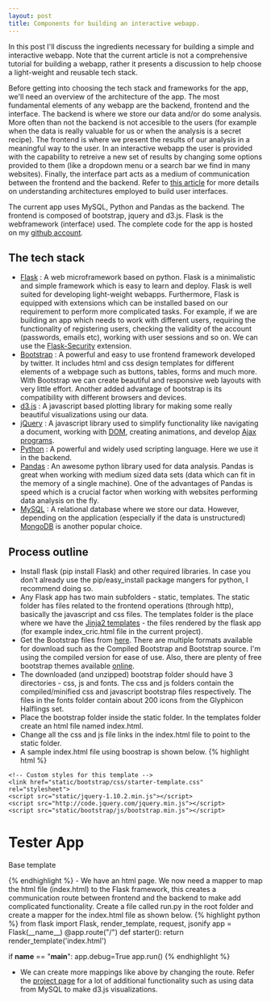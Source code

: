 ```yaml
---
layout: post
title: Components for building an interactive webapp.
---
```


In this post I'll discuss the ingredients necessary for building a simple and interactive webapp. Note that the current article is not a comprehensive tutorial for building a webapp, rather it presents a discussion to help choose a light-weight and reusable tech stack.

Before getting into choosing the tech stack and frameworks for the app, we'll need an overview of the architecture of the app. The most fundamental elements of any webapp are the backend, frontend and the interface. The backend is where we store our data and/or do some analysis. More often than not the backend is not accesible to the users (for example when the data is really valuable for us or when the analysis is a secret recipe). The frontend is where we present the results of our analysis in a meaningful way to the user. In an interactive webapp the user is provided with the capability to retreive a new set of results by changing some options provided to them (like a dropdown menu or a search bar we find in many websites). Finally, the interface part acts as a medium of communication between the frontend and the backend. Refer to [this article](http://en.wikipedia.org/wiki/Model%E2%80%93view%E2%80%93controller) for more details on understanding architectures employed to build user interfaces.

The current app uses MySQL, Python and Pandas as the backend. The frontend is composed of bootstrap, jquery and d3.js. Flask is the webframework (interface) used. The complete code for the app is hosted on my [github account](https://github.com/bharatreddy/cricstats).

## The tech stack

- [Flask](http://flask.pocoo.org/) : A web microframework based on python. Flask is a minimalistic and simple framework which is easy to learn and deploy. Flask is well suited for developing light-weight webapps. Furthermore, Flask is equipped with extensions which can be installed based on our requirement to perform more complicated tasks. For example, if we are building an app which needs to work with different users, requiring the functionality of registering users, checking the validity of the account (passwords, emails etc), working with user sessions and so on. We can use the [Flask-Security](https://pythonhosted.org/Flask-Security/) extension.
- [Bootstrap](http://getbootstrap.com/) : A powerful and easy to use frontend framework developed by twitter. It includes html and css design templates for different elements of a webpage such as buttons, tables, forms and much more. With Bootstrap we can create beautiful and responsive web layouts with very little effort. Another added advantage of bootstrap is its compatibility with different browsers and devices.
- [d3.js](http://d3js.org/) : A javascript based plotting library for making some really beautiful visualizations using our data. 
- [jQuery](http://jquery.com/) : A javascript library used to simplify functionality like navigating a document, working with [DOM](http://en.wikipedia.org/wiki/Document_Object_Model), creating animations, and develop [Ajax programs](http://en.wikipedia.org/wiki/Ajax_(programming)).
- [Python](https://www.python.org/) : A powerful and widely used scripting language. Here we use it in the backend.
- [Pandas](http://pandas.pydata.org/) : An awesome python library used for data analysis. Pandas is great when working with medium sized data sets (data which can fit in the memory of a single machine). One of the advantages of Pandas is speed which is a crucial factor when working with websites performing data analysis on the fly.
- [MySQL](http://www.mysql.com/) : A relational database where we store our data. However, depending on the application (especially if the data is unstructured) [MongoDB](http://www.mongodb.org) is another popular choice.

## Process outline

- Install flask (pip install Flask) and other required libraries. In case you don't already use the pip/easy_install package mangers for python, I recommend doing so.
- Any Flask app has two main subfolders - static, templates. The static folder has files related to the frontend operations (through http), basically the javascript and css files. The templates folder is the place where we have the [Jinja2 templates](http://jinja.pocoo.org/docs/dev/) - the files rendered by the flask app (for example index_cric.html file in the current project).
- Get the Bootstrap files from [here](http://getbootstrap.com/getting-started/#download). There are multiple formats available for download such as the Compiled Bootstrap and Bootstrap source. I'm using the compiled version for ease of use. Also, there are plenty of free bootstrap themes available [online](http://www.blacktie.co/).
- The downloaded (and unzipped) bootstrap folder should have 3 directories - css, js and fonts. The css and js folders contain the compiled/minified css and javascript bootstrap files respectively. The files in the fonts folder contain about 200 icons from the Glyphicon Halflings set.
- Place the bootstrap folder inside the static folder. In the templates folder create an html file named index.html.
- Change all the css and js file links in the index.html file to point to the static folder.
- A sample index.html file using boostrap is shown below. 
{% highlight html %}
<!DOCTYPE html>
<html>
<head>
    <meta charset="utf-8">
    <title>Test bootstrap template</title>
    <meta name="viewport" content="width=device-width, initial-scale=1.0">
    <!-- Bootstrap core CSS -->
    <link href="static/bootstrap/css/bootstrap.css" rel="stylesheet">

    <!-- Custom styles for this template -->
    <link href="static/bootstrap/css/starter-template.css" rel="stylesheet">
    <script src="static/jquery-1.10.2.min.js"></script>
    <script src="http://code.jquery.com/jquery.min.js"></script>
    <script src="static/bootstrap/js/bootstrap.min.js"></script>
</head>
<body>
  <div class="container">
    <div class="starter-template">
      <h1>Tester App</h1>
      <p class="lead">Base template</p>
    </div>
  </div>
</body>
</html>
{% endhighlight %} 
- We have an html page. We now need a mapper to map the html file (index.html) to the Flask framework, this creates a communication route between frontend and the backend to make add complicated functionality. Create a file called run.py in the root folder and create a mapper for the index.html file as shown below.
{% highlight python %}
from flask import Flask, render_template, request, jsonify
app = Flask(__name__)
@app.route("/")
def starter():
    return render_template('index.html')

if __name__ == "__main__":
    app.debug=True
    app.run()
{% endhighlight %}    
- We can create more mappings like above by changing the route. Refer the [project page](https://github.com/bharatreddy/cricstats) for a lot of additional functionality such as using data from MySQL to make d3.js visualizations.